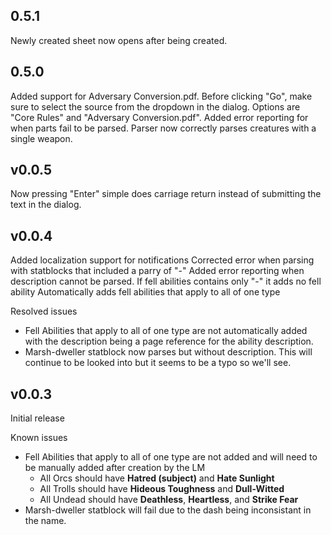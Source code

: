 ## 0.5.1

Newly created sheet now opens after being created.

## 0.5.0

Added support for Adversary Conversion.pdf. Before clicking "Go", make sure to select the source from the dropdown in the dialog. Options are "Core Rules" and "Adversary Conversion.pdf".
Added error reporting for when parts fail to be parsed.
Parser now correctly parses creatures with a single weapon.

## v0.0.5

Now pressing "Enter" simple does carriage return instead of submitting the text in the dialog.

## v0.0.4

Added localization support for notifications
Corrected error when parsing with statblocks that included a parry of "-"
Added error reporting when description cannot be parsed.
If fell abilities contains only "-" it adds no fell ability
Automatically adds fell abilities that apply to all of one type

Resolved issues

- Fell Abilities that apply to all of one type are not automatically added with the description being a page reference for the ability description.
- Marsh-dweller statblock now parses but without description. This will continue to be looked into but it seems to be a typo so we'll see.

## v0.0.3

Initial release

Known issues

- Fell Abilities that apply to all of one type are not added and will need to be manually added after creation by the LM
  - All Orcs should have **Hatred (subject)** and **Hate Sunlight**
  - All Trolls should have **Hideous Toughness** and **Dull-Witted**
  - All Undead should have **Deathless**, **Heartless**, and **Strike Fear**
- Marsh-dweller statblock will fail due to the dash being inconsistant in the name.
